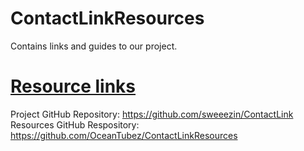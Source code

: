# ContactLinkResources
Contains links and guides to our project.


<h1><u>Resource links</u></h1>

Project GitHub Repository: https://github.com/sweeezin/ContactLink
Resources GitHub Respository: https://github.com/OceanTubez/ContactLinkResources
